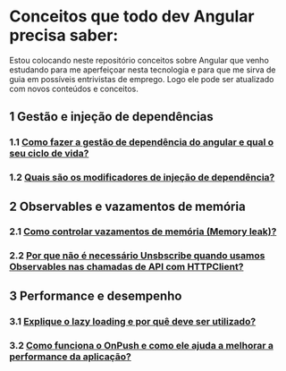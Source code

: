 # Conceitos que todo dev Angular precisa saber:

Estou colocando neste repositório conceitos sobre Angular que venho estudando para me aperfeiçoar nesta tecnologia e para que me sirva de guia em possíveis entrivistas de emprego. Logo ele pode ser atualizado com novos conteúdos e conceitos.

## 1 Gestão e injeção de dependências

### 1.1 [Como fazer a gestão de dependência do angular e qual o seu ciclo de vida?](dependencias/gestao-dependencia.md)
### 1.2 [Quais são os modificadores de injeção de dependência?](dependencias/modificadores-injecao-dependencia.md)

## 2 Observables e vazamentos de memória

### 2.1 [Como controlar vazamentos de memória (Memory leak)?](memory-leak/memory-leak.md)
### 2.2 [Por que não é necessário Unsbscribe quando usamos Observables nas chamadas de API com HTTPClient?](memory-leak/http-client.md)

## 3 Performance e desempenho

### 3.1 [Explique o lazy loading e por quê deve ser utilizado?](performance/lazy-loading.md)
### 3.2 [Como funciona o OnPush e como ele ajuda a melhorar a performance da aplicação?](performance/onpush-strategy.md)
